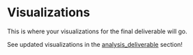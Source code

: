 # Visualizations
This is where your visualizations for the final deliverable will go.

See updated visualizations in the [analysis_deliverable](../../analysis_deliverable/visualizations) section!
